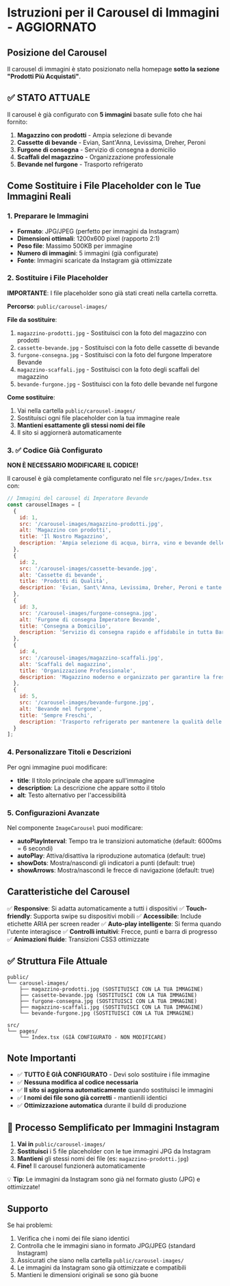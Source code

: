 # Istruzioni per il Carousel di Immagini - AGGIORNATO

## Posizione del Carousel
Il carousel di immagini è stato posizionato nella homepage **sotto la sezione "Prodotti Più Acquistati"**.

## ✅ STATO ATTUALE
Il carousel è già configurato con **5 immagini** basate sulle foto che hai fornito:
1. **Magazzino con prodotti** - Ampia selezione di bevande
2. **Cassette di bevande** - Evian, Sant'Anna, Levissima, Dreher, Peroni
3. **Furgone di consegna** - Servizio di consegna a domicilio
4. **Scaffali del magazzino** - Organizzazione professionale
5. **Bevande nel furgone** - Trasporto refrigerato

## Come Sostituire i File Placeholder con le Tue Immagini Reali

### 1. Preparare le Immagini
- **Formato**: JPG/JPEG (perfetto per immagini da Instagram)
- **Dimensioni ottimali**: 1200x600 pixel (rapporto 2:1)
- **Peso file**: Massimo 500KB per immagine
- **Numero di immagini**: 5 immagini (già configurate)
- **Fonte**: Immagini scaricate da Instagram già ottimizzate

### 2. Sostituire i File Placeholder
**IMPORTANTE**: I file placeholder sono già stati creati nella cartella corretta.

**Percorso**: `public/carousel-images/`

**File da sostituire**:
1. `magazzino-prodotti.jpg` - Sostituisci con la foto del magazzino con prodotti
2. `cassette-bevande.jpg` - Sostituisci con la foto delle cassette di bevande
3. `furgone-consegna.jpg` - Sostituisci con la foto del furgone Imperatore Bevande
4. `magazzino-scaffali.jpg` - Sostituisci con la foto degli scaffali del magazzino
5. `bevande-furgone.jpg` - Sostituisci con la foto delle bevande nel furgone

**Come sostituire**:
1. Vai nella cartella `public/carousel-images/`
2. Sostituisci ogni file placeholder con la tua immagine reale
3. **Mantieni esattamente gli stessi nomi dei file**
4. Il sito si aggiornerà automaticamente

### 3. ✅ Codice Già Configurato
**NON È NECESSARIO MODIFICARE IL CODICE!**

Il carousel è già completamente configurato nel file `src/pages/Index.tsx` con:

```javascript
// Immagini del carousel di Imperatore Bevande
const carouselImages = [
  {
    id: 1,
    src: '/carousel-images/magazzino-prodotti.jpg',
    alt: 'Magazzino con prodotti',
    title: 'Il Nostro Magazzino',
    description: 'Ampia selezione di acqua, birra, vino e bevande delle migliori marche'
  },
  {
    id: 2,
    src: '/carousel-images/cassette-bevande.jpg',
    alt: 'Cassette di bevande',
    title: 'Prodotti di Qualità',
    description: 'Evian, Sant\'Anna, Levissima, Dreher, Peroni e tante altre marche premium'
  },
  {
    id: 3,
    src: '/carousel-images/furgone-consegna.jpg',
    alt: 'Furgone di consegna Imperatore Bevande',
    title: 'Consegna a Domicilio',
    description: 'Servizio di consegna rapido e affidabile in tutta Bari e provincia'
  },
  {
    id: 4,
    src: '/carousel-images/magazzino-scaffali.jpg',
    alt: 'Scaffali del magazzino',
    title: 'Organizzazione Professionale',
    description: 'Magazzino moderno e organizzato per garantire la freschezza dei prodotti'
  },
  {
    id: 5,
    src: '/carousel-images/bevande-furgone.jpg',
    alt: 'Bevande nel furgone',
    title: 'Sempre Freschi',
    description: 'Trasporto refrigerato per mantenere la qualità delle bevande'
  }
];
```

### 4. Personalizzare Titoli e Descrizioni
Per ogni immagine puoi modificare:
- **title**: Il titolo principale che appare sull'immagine
- **description**: La descrizione che appare sotto il titolo
- **alt**: Testo alternativo per l'accessibilità

### 5. Configurazioni Avanzate
Nel componente `ImageCarousel` puoi modificare:
- **autoPlayInterval**: Tempo tra le transizioni automatiche (default: 6000ms = 6 secondi)
- **autoPlay**: Attiva/disattiva la riproduzione automatica (default: true)
- **showDots**: Mostra/nascondi gli indicatori a punti (default: true)
- **showArrows**: Mostra/nascondi le frecce di navigazione (default: true)

## Caratteristiche del Carousel

✅ **Responsive**: Si adatta automaticamente a tutti i dispositivi
✅ **Touch-friendly**: Supporta swipe su dispositivi mobili
✅ **Accessibile**: Include etichette ARIA per screen reader
✅ **Auto-play intelligente**: Si ferma quando l'utente interagisce
✅ **Controlli intuitivi**: Frecce, punti e barra di progresso
✅ **Animazioni fluide**: Transizioni CSS3 ottimizzate

## ✅ Struttura File Attuale
```
public/
└── carousel-images/
    ├── magazzino-prodotti.jpg (SOSTITUISCI CON LA TUA IMMAGINE)
    ├── cassette-bevande.jpg (SOSTITUISCI CON LA TUA IMMAGINE)
    ├── furgone-consegna.jpg (SOSTITUISCI CON LA TUA IMMAGINE)
    ├── magazzino-scaffali.jpg (SOSTITUISCI CON LA TUA IMMAGINE)
    └── bevande-furgone.jpg (SOSTITUISCI CON LA TUA IMMAGINE)

src/
└── pages/
    └── Index.tsx (GIÀ CONFIGURATO - NON MODIFICARE)
```

## Note Importanti
- ✅ **TUTTO È GIÀ CONFIGURATO** - Devi solo sostituire i file immagine
- ✅ **Nessuna modifica al codice necessaria**
- ✅ **Il sito si aggiorna automaticamente** quando sostituisci le immagini
- ✅ **I nomi dei file sono già corretti** - mantienili identici
- ✅ **Ottimizzazione automatica** durante il build di produzione

## 🚀 Processo Semplificato per Immagini Instagram
1. **Vai in** `public/carousel-images/`
2. **Sostituisci** i 5 file placeholder con le tue immagini JPG da Instagram
3. **Mantieni** gli stessi nomi dei file (es: `magazzino-prodotti.jpg`)
4. **Fine!** Il carousel funzionerà automaticamente

💡 **Tip**: Le immagini da Instagram sono già nel formato giusto (JPG) e ottimizzate!

## Supporto
Se hai problemi:
1. Verifica che i nomi dei file siano identici
2. Controlla che le immagini siano in formato JPG/JPEG (standard Instagram)
3. Assicurati che siano nella cartella `public/carousel-images/`
4. Le immagini da Instagram sono già ottimizzate e compatibili
5. Mantieni le dimensioni originali se sono già buone